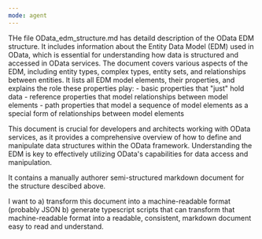 ```yaml
---
mode: agent
---
```

THe file OData_edm_structure.md has detaild description of the OData EDM structure. It includes information about the Entity Data Model (EDM) used in OData, which is essential for understanding how data is structured and accessed in OData services. The document covers various aspects of the EDM, including entity types, complex types, entity sets, and relationships between entities.
It lists all EDM model elements, their properties, and explains the role these properties play:
    - basic properties that "just" hold data
    - reference properties that model relationships between model elements
    - path properties that model a sequence of model elements as a special form of relationships between model elements

This document is crucial for developers and architects working with OData services, as it provides a comprehensive overview of how to define and manipulate data structures within the OData framework. Understanding the EDM is key to effectively utilizing OData's capabilities for data access and manipulation.

It contains a manually authorer semi-structured markdown document for the structure descibed above.

I want to 
a) transform this document into a machine-readable format (probably JSON
b) generate typescript scripts that can transform that machine-readable format into a readable, consistent, markdown document easy to read and understand.


